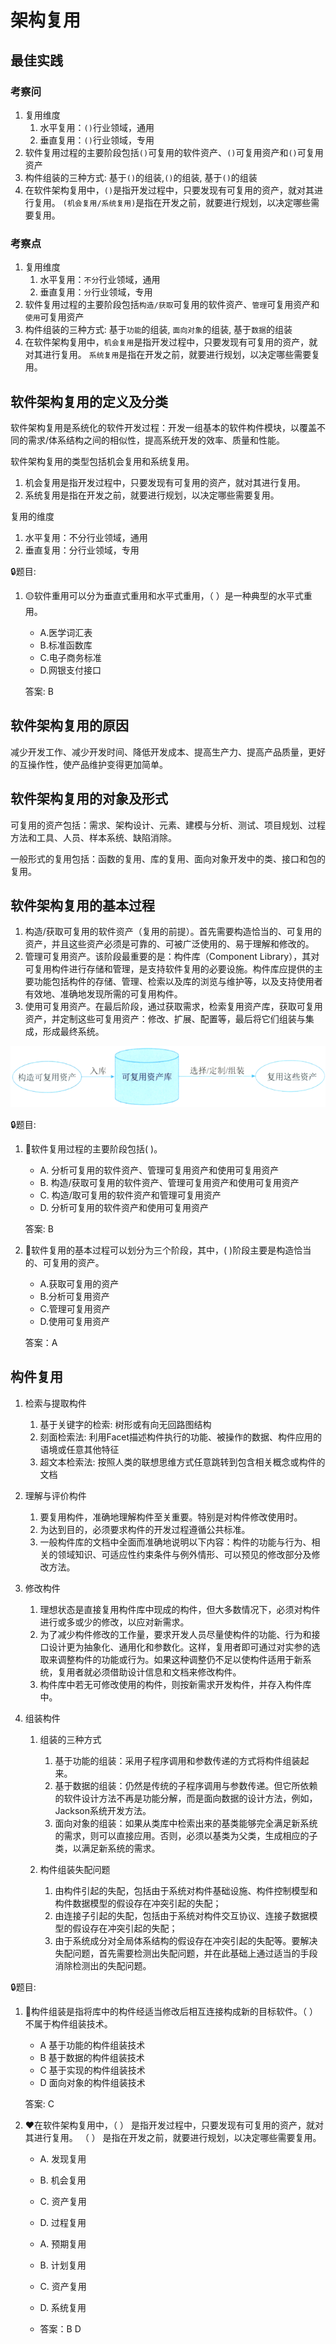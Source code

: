 # 架构复用

## 最佳实践

### 考察问


1. 复用维度
    1. 水平复用：`()`行业领域，通用
    2. 垂直复用：`()`行业领域，专用
2. 软件复用过程的主要阶段包括`()`可复用的软件资产、`()`可复用资产和`()`可复用资产 
3. 构件组装的三种方式: 基于`()`的组装,`()`的组装, 基于`()`的组装
4. 在软件架构复用中，`()`是指开发过程中，只要发现有可复用的资产，就对其进行复用。 `(机会复用/系统复用)`是指在开发之前，就要进行规划，以决定哪些需要复用。

### 考察点

1. 复用维度
    1. 水平复用：`不分`行业领域，通用
    2. 垂直复用：`分`行业领域，专用
2. 软件复用过程的主要阶段包括`构造/获取`可复用的软件资产、`管理`可复用资产和`使用`可复用资产 
3. 构件组装的三种方式: 基于`功能`的组装, `面向对象`的组装, 基于`数据`的组装
2. 在软件架构复用中，`机会复用`是指开发过程中，只要发现有可复用的资产，就对其进行复用。 `系统复用`是指在开发之前，就要进行规划，以决定哪些需要复用。



## 软件架构复用的定义及分类

软件架构复用是系统化的软件开发过程：开发一组基本的软件构件模块，以覆盖不同的需求/体系结构之间的相似性，提高系统开发的效率、质量和性能。

软件架构复用的类型包括机会复用和系统复用。

1. 机会复用是指开发过程中，只要发现有可复用的资产，就对其进行复用。
2. 系统复用是指在开发之前，就要进行规划，以决定哪些需要复用。

复用的维度

1. 水平复用：不分行业领域，通用
1. 垂直复用：分行业领域，专用

🔒题目:

1. 🟡软件重用可以分为垂直式重用和水平式重用，（  ）是一种典型的水平式重用。

    - A.医学词汇表
    - B.标准函数库
    - C.电子商务标准
    - D.网银支付接口 

    答案: B


## 软件架构复用的原因

减少开发工作、减少开发时间、降低开发成本、提高生产力、提高产品质量，更好的互操作性，使产品维护变得更加简单。

## 软件架构复用的对象及形式

可复用的资产包括：需求、架构设计、元素、建模与分析、测试、项目规划、过程方法和工具、人员、样本系统、缺陷消除。

一般形式的复用包括：函数的复用、库的复用、面向对象开发中的类、接口和包的复用。

## 软件架构复用的基本过程

1. 构造/获取可复用的软件资产（复用的前提）。首先需要构造恰当的、可复用的资产，并且这些资产必须是可靠的、可被广泛使用的、易于理解和修改的。
2. 管理可复用资产。该阶段最重要的是：构件库（Component Library），其对可复用构件进行存储和管理，是支持软件复用的必要设施。构件库应提供的主要功能包括构件的存储、管理、检索以及库的浏览与维护等，以及支持使用者有效地、准确地发现所需的可复用构件。 
3. 使用可复用资产。在最后阶段，通过获取需求，检索复用资产库，获取可复用资产，并定制这些可复用资产：修改、扩展、配置等，最后将它们组装与集成，形成最终系统。 

![alt text](软件架构设计/0_6.png)

🔒题目:

1. 💛软件复用过程的主要阶段包括(  )。

    - A. 分析可复用的软件资产、管理可复用资产和使用可复用资产
    - B. 构造/获取可复用的软件资产、管理可复用资产和使用可复用资产 
    - C. 构造/取可复用的软件资产和管理可复用资产
    - D. 分析可复用的软件资产和使用可复用资产

    答案: B 

2. 💚软件复用的基本过程可以划分为三个阶段，其中，(  )阶段主要是构造恰当的、可复用的资产。
    - A.获取可复用的资产
    - B.分析可复用资产
    - C.管理可复用资产
    - D.使用可复用资产

    答案：A



## 构件复用

1. 检索与提取构件

    1. 基于关键字的检索: 树形或有向无回路图结构
    2. 刻面检索法: 利用Facet描述构件执行的功能、被操作的数据、构件应用的语境或任意其他特征
    3. 超文本检索法: 按照人类的联想思维方式任意跳转到包含相关概念或构件的文档 

2. 理解与评价构件

    1. 要复用构件，准确地理解构件至关重要。特别是对构件修改使用时。
    2. 为达到目的，必须要求构件的开发过程遵循公共标准。
    3. 一般构件库的文档中全面而准确地说明以下内容：构件的功能与行为、相关的领域知识、可适应性约束条件与例外情形、可以预见的修改部分及修改方法。 

3. 修改构件

    1. 理想状态是直接复用构件库中现成的构件，但大多数情况下，必须对构件进行或多或少的修改，以应对新需求。
    2. 为了减少构件修改的工作量，要求开发人员尽量使构件的功能、行为和接口设计更为抽象化、通用化和参数化。这样，复用者即可通过对实参的选取来调整构件的功能或行为。如果这种调整仍不足以使构件适用于新系统，复用者就必须借助设计信息和文档来修改构件。
    3. 构件库中若无可修改使用的构件，则按新需求开发构件，并存入构件库中。 

4. 组装构件

    1. 组装的三种方式
        
        1. 基于功能的组装：采用子程序调用和参数传递的方式将构件组装起来。
        2. 基于数据的组装：仍然是传统的子程序调用与参数传递。但它所依赖的软件设计方法不再是功能分解，而是面向数据的设计方法，例如，Jackson系统开发方法。 
        3. 面向对象的组装：如果从类库中检索出来的基类能够完全满足新系统的需求，则可以直接应用。否则，必须以基类为父类，生成相应的子类，以满足新系统的需求。

    2. 构件组装失配问题
        
        1. 由构件引起的失配，包括由于系统对构件基础设施、构件控制模型和构件数据模型的假设存在冲突引起的失配；
        2. 由连接子引起的失配，包括由于系统对构件交互协议、连接子数据模型的假设存在冲突引起的失配；
        3. 由于系统成分对全局体系结构的假设存在冲突引起的失配等。要解决失配问题，首先需要检测出失配问题，并在此基础上通过适当的手段消除检测出的失配问题。 


🔒题目:

1. 🔴构件组装是指将库中的构件经适当修改后相互连接构成新的目标软件。（  ）不属于构件组装技术。
    - A 基于功能的构件组装技术
    - B 基于数据的构件组装技术
    - C 基于实现的构件组装技术
    - D 面向对象的构件组装技术

    答案: C


2. ❤️在软件架构复用中，（ ） 是指开发过程中，只要发现有可复用的资产，就对其进行复用。 （  ） 是指在开发之前，就要进行规划，以决定哪些需要复用。

    - A. 发现复用
    - B. 机会复用
    - C. 资产复用
    - D. 过程复用

    - A. 预期复用
    - B. 计划复用
    - C. 资产复用
    - D. 系统复用

    - 答案：B  D 

